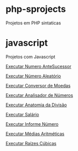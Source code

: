 # php-sprojects
Projetos em PHP sintaticas
# javascript
Projetos com Javascript

 <a href="https://philipepereira10.github.io/php-sprojects/d001(numeroantesucessor)/index.html"> Executar Numero AnteSucessor</a>

 <a href="https://philipepereira10.github.io/php-sprojects/d002(geradornumeroalea)/index.php"> Executar Número Aleatório</a> 

  <a href="https://philipepereira10.github.io/php-sprojects/d003(conversormoedas)/index.html"> Executar Conversor de Moedas</a> 

<a href="https://philipepereira10.github.io/php-sprojects/d004(AnalisarNumero)/index.html"> Executar Analisador de Números</a> 

 <a href="https://philipepereira10.github.io/php-sprojects/d005(AnatomiaDivisao)/index.php"> Executar Anatomia da Divisão</a> 

 <a href="https://philipepereira10.github.io/php-sprojects/d006(InformeSalario)/index.php"> Executar Salário</a> 

 <a href="https://philipepereira10.github.io/php-sprojects/d007(InformeNumero)/index.php"> Executar Informe Número</a> 

 <a href="https://philipepereira10.github.io/php-sprojects/d008(MediasAritmrticas)/index.php"> Executar Médias Aritméticas</a> 

  <a href="https://philipepereira10.github.io/php-sprojects/d009(raizescubicas)/index.php"> Executar Raízes Cúbicas</a> 
 